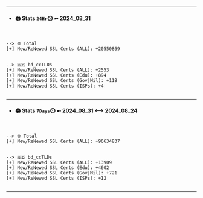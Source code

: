 

---
- #### 🖨️ **Stats** `24Hr`⏲️ ➼ 2024_08_31
```console


--> 🌐 Total
[+] New/ReNewed SSL Certs (ALL): +20550869


--> 🇧🇩 bd_ccTLDs
[+] New/ReNewed SSL Certs (ALL): +2553
[+] New/ReNewed SSL Certs (Edu): +894
[+] New/ReNewed SSL Certs (Gov|Mil): +118
[+] New/ReNewed SSL Certs (ISPs): +4


```

---
- #### 🖨️ **Stats** `7Days`⏲️ ➼ 2024_08_31 <--> 2024_08_24
```console


--> 🌐 Total
[+] New/ReNewed SSL Certs (ALL): +96634837


--> 🇧🇩 bd_ccTLDs
[+] New/ReNewed SSL Certs (ALL): +13909
[+] New/ReNewed SSL Certs (Edu): +4602
[+] New/ReNewed SSL Certs (Gov|Mil): +721
[+] New/ReNewed SSL Certs (ISPs): +12


```

---

